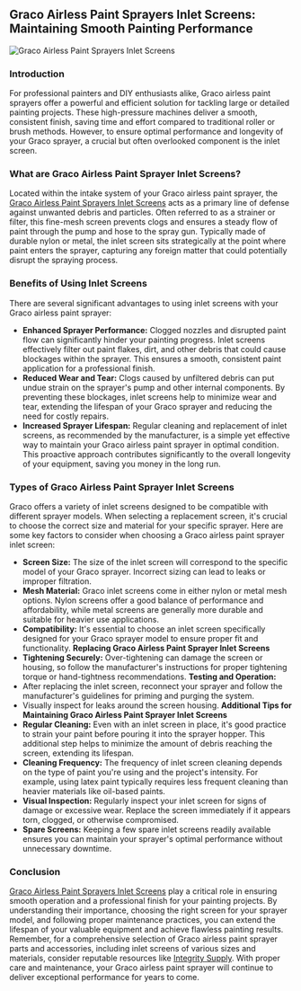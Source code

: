 ## Graco Airless Paint Sprayers Inlet Screens: Maintaining Smooth Painting Performance
![Graco Airless Paint Sprayers Inlet Screens ](https://integritysupply.com/media/catalog/product/cache/42a8d44f0cb2f10b14ad56a85e352dc6/g/r/graco_288716_0hjaytzcwkmrkxeq.jpeg)
### Introduction
For professional painters and DIY enthusiasts alike, Graco airless paint sprayers offer a powerful and efficient solution for tackling large or detailed painting projects. These high-pressure machines deliver a smooth, consistent finish, saving time and effort compared to traditional roller or brush methods. However, to ensure optimal performance and longevity of your Graco sprayer, a crucial but often overlooked component is the inlet screen.
### What are Graco Airless Paint Sprayer Inlet Screens?
Located within the intake system of your Graco airless paint sprayer, the [Graco Airless Paint Sprayers Inlet Screens](https://integritysupply.com/graco/airless-paint-sprayers-inlet-screens.html) acts as a primary line of defense against unwanted debris and particles. Often referred to as a strainer or filter, this fine-mesh screen prevents clogs and ensures a steady flow of paint through the pump and hose to the spray gun. Typically made of durable nylon or metal, the inlet screen sits strategically at the point where paint enters the sprayer, capturing any foreign matter that could potentially disrupt the spraying process.
### Benefits of Using Inlet Screens
There are several significant advantages to using inlet screens with your Graco airless paint sprayer:
- **Enhanced Sprayer Performance:** Clogged nozzles and disrupted paint flow can significantly hinder your painting progress. Inlet screens effectively filter out paint flakes, dirt, and other debris that could cause blockages within the sprayer. This ensures a smooth, consistent paint application for a professional finish.
- **Reduced Wear and Tear:** Clogs caused by unfiltered debris can put undue strain on the sprayer's pump and other internal components. By preventing these blockages, inlet screens help to minimize wear and tear, extending the lifespan of your Graco sprayer and reducing the need for costly repairs.
- **Increased Sprayer Lifespan:** Regular cleaning and replacement of inlet screens, as recommended by the manufacturer, is a simple yet effective way to maintain your Graco airless paint sprayer in optimal condition. This proactive approach contributes significantly to the overall longevity of your equipment, saving you money in the long run.
### Types of Graco Airless Paint Sprayer Inlet Screens
Graco offers a variety of inlet screens designed to be compatible with different sprayer models. When selecting a replacement screen, it's crucial to choose the correct size and material for your specific sprayer.
Here are some key factors to consider when choosing a Graco airless paint sprayer inlet screen:
- **Screen Size:** The size of the inlet screen will correspond to the specific model of your Graco sprayer. Incorrect sizing can lead to leaks or improper filtration.
- **Mesh Material:** Graco inlet screens come in either nylon or metal mesh options. Nylon screens offer a good balance of performance and affordability, while metal screens are generally more durable and suitable for heavier use applications.
- **Compatibility:** It's essential to choose an inlet screen specifically designed for your Graco sprayer model to ensure proper fit and functionality.
**Replacing Graco Airless Paint Sprayer Inlet Screens**
- **Tightening Securely:** Over-tightening can damage the screen or housing, so follow the manufacturer's instructions for proper tightening torque or hand-tightness recommendations.
**Testing and Operation:**
- After replacing the inlet screen, reconnect your sprayer and follow the manufacturer's guidelines for priming and purging the system.
- Visually inspect for leaks around the screen housing.
**Additional Tips for Maintaining Graco Airless Paint Sprayer Inlet Screens**
- **Regular Cleaning:** Even with an inlet screen in place, it's good practice to strain your paint before pouring it into the sprayer hopper. This additional step helps to minimize the amount of debris reaching the screen, extending its lifespan.
- **Cleaning Frequency:** The frequency of inlet screen cleaning depends on the type of paint you're using and the project's intensity. For example, using latex paint typically requires less frequent cleaning than heavier materials like oil-based paints.
- **Visual Inspection:** Regularly inspect your inlet screen for signs of damage or excessive wear. Replace the screen immediately if it appears torn, clogged, or otherwise compromised.
- **Spare Screens:** Keeping a few spare inlet screens readily available ensures you can maintain your sprayer's optimal performance without unnecessary downtime.
### Conclusion
[Graco Airless Paint Sprayers Inlet Screens](https://integritysupply.com/graco/airless-paint-sprayers-inlet-screens.html) play a critical role in ensuring smooth operation and a professional finish for your painting projects. By understanding their importance, choosing the right screen for your sprayer model, and following proper maintenance practices, you can extend the lifespan of your valuable equipment and achieve flawless painting results.
Remember, for a comprehensive selection of Graco airless paint sprayer parts and accessories, including inlet screens of various sizes and materials, consider reputable resources like [Integrity Supply](https://integritysupply.com/).
With proper care and maintenance, your Graco airless paint sprayer will continue to deliver exceptional performance for years to come.
